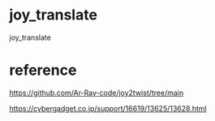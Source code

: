 # joy_translate
joy_translate


# reference
https://github.com/Ar-Ray-code/joy2twist/tree/main


https://cybergadget.co.jp/support/16619/13625/13628.html